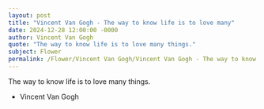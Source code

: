 ```yaml
---
layout: post
title: "Vincent Van Gogh - The way to know life is to love many"
date: 2024-12-28 12:00:00 -0000
author: Vincent Van Gogh
quote: "The way to know life is to love many things."
subject: Flower
permalink: /Flower/Vincent Van Gogh/Vincent Van Gogh - The way to know life is to love many
---
```


The way to know life is to love many things.

- Vincent Van Gogh
